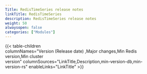 ```yaml
---
Title: RedisTimeSeries release notes
linkTitle: RedisTimeSeries
description: RedisTimeSeries release notes
weight: 50
alwaysopen: false
categories: ["Modules"]
---
```

{{< table-children columnNames="Version&nbsp;(Release&nbsp;date)&nbsp;,Major&nbsp;changes,Min&nbsp;Redis<br/>version,Min&nbsp;cluster<br/>version" columnSources="LinkTitle,Description,min-version-db,min-version-rs" enableLinks="LinkTitle" >}}
